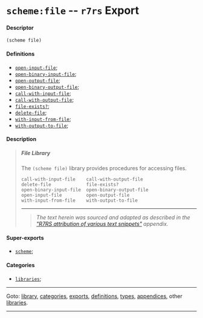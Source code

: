

<a id='export__r7rs__scheme_3a_file'></a>

# `scheme:file` -- `r7rs` Export


<a id='export__r7rs__scheme_3a_file__descriptor'></a>

#### Descriptor

````
(scheme file)
````


<a id='export__r7rs__scheme_3a_file__definitions'></a>

#### Definitions

 * [`open-input-file`](../../r7rs/definitions/open-input-file.md#definition__r7rs__open-input-file);
 * [`open-binary-input-file`](../../r7rs/definitions/open-binary-input-file.md#definition__r7rs__open-binary-input-file);
 * [`open-output-file`](../../r7rs/definitions/open-output-file.md#definition__r7rs__open-output-file);
 * [`open-binary-output-file`](../../r7rs/definitions/open-binary-output-file.md#definition__r7rs__open-binary-output-file);
 * [`call-with-input-file`](../../r7rs/definitions/call-with-input-file.md#definition__r7rs__call-with-input-file);
 * [`call-with-output-file`](../../r7rs/definitions/call-with-output-file.md#definition__r7rs__call-with-output-file);
 * [`file-exists?`](../../r7rs/definitions/file-exists_3f.md#definition__r7rs__file-exists_3f);
 * [`delete-file`](../../r7rs/definitions/delete-file.md#definition__r7rs__delete-file);
 * [`with-input-from-file`](../../r7rs/definitions/with-input-from-file.md#definition__r7rs__with-input-from-file);
 * [`with-output-to-file`](../../r7rs/definitions/with-output-to-file.md#definition__r7rs__with-output-to-file);


<a id='export__r7rs__scheme_3a_file__description'></a>

#### Description

> ##### File Library
> 
> The `(scheme file)` library provides procedures for accessing
> files.
> 
> ````
> call-with-input-file    call-with-output-file
> delete-file             file-exists?
> open-binary-input-file  open-binary-output-file
> open-input-file         open-output-file
> with-input-from-file    with-output-to-file
> ````
> 
> 
> ----
> > *The text herein was sourced and adapted as described in the ["R7RS attribution of various text snippets"](../../r7rs/appendices/attribution.md#appendix__r7rs__attribution) appendix.*


<a id='export__r7rs__scheme_3a_file__super-exports'></a>

#### Super-exports

 * [`scheme`](../../r7rs/exports/scheme.md#export__r7rs__scheme);


<a id='export__r7rs__scheme_3a_file__categories'></a>

#### Categories

 * [`libraries`](../../r7rs/categories/libraries.md#category__r7rs__libraries);

----

Goto: [library](../../r7rs/_index.md#library__r7rs), [categories](../../r7rs/categories/_index.md#toc__r7rs__categories), [exports](../../r7rs/exports/_index.md#toc__r7rs__exports), [definitions](../../r7rs/definitions/_index.md#toc__r7rs__definitions), [types](../../r7rs/types/_index.md#toc__r7rs__types), [appendices](../../r7rs/appendices/_index.md#toc__r7rs__appendices), other [libraries](../../_libraries.md#toc__libraries).

----

